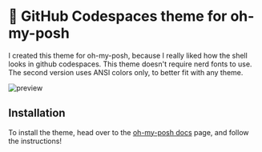 # 🐢 GitHub Codespaces theme for oh-my-posh
I created this theme for oh-my-posh, because I really liked how the shell looks in github codespaces. This theme doesn't require nerd fonts to use. The second version uses ANSI colors only, to better fit with any theme.

![preview](https://github.com/user-attachments/assets/e3359448-3cc3-4503-a5c3-80d9ff668a91)

## Installation
To install the theme, head over to the [oh-my-posh docs](https://ohmyposh.dev/docs/installation/customize) page, and follow the instructions!
